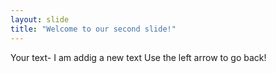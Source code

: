 ```yaml
---
layout: slide
title: "Welcome to our second slide!"
---
```

Your text- I am addig a new text
Use the left arrow to go back!
